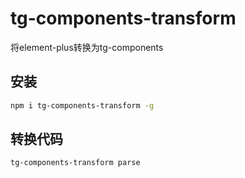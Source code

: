 # tg-components-transform

将element-plus转换为tg-components

## 安装

``` bash
npm i tg-components-transform -g
```

## 转换代码

``` bash
tg-components-transform parse
```
